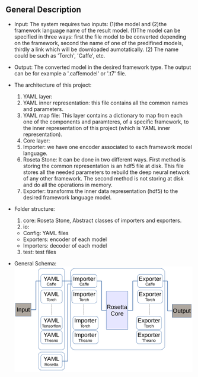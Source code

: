 General Description
-------------------

- Input:
The system requires two inputs: (1)the model and (2)the framework language name of the result model. (1)The model can be specified in three ways: first the file model to be converted depending on the framework, second the name of one of the predifined models, thirdly a link which will be downloaded aumotatically. (2) The name could be such as 'Torch', 'Caffe', etc. 

- Output: 
The converted model in the desired framework type. The output can be for example a '.caffemodel' or '.t7' file.

- The architecture of this project:
  1. YAML layer:
    1.  YAML inner representation: this file contains all the common names and parameters.
    2. YAML map file: This layer contains a dictionary to map from each one of the components and paramteres, of a specific framework, to the inner representation of this project (which is YAML inner representation). 
  2. Core layer:
    1.  Importer: we have one encoder associated to each framework model language. 
    2. Roseta Stone: It can be done in two different ways. First  method is storing the common representation is an hdf5 file at disk. This file stores all the needed parameters to rebuild the deep neural network of any other framework. The second method is not storing at disk and do all the operations in memory. 
    3. Exporter: transforms the inner data representation (hdf5) to the desired framework language model.
    
- Folder structure:
  1. core: Roseta Stone, Abstract classes of importers and exporters.
  2. io: 
    * Config: YAML files
    * Exporters: encoder of each model
    * Importers: decoder of each model
  3. test: test files

- General Schema:
![Alt text](docs/img/RosettaStone.png?raw=true "Deep Rosetta architecture")
